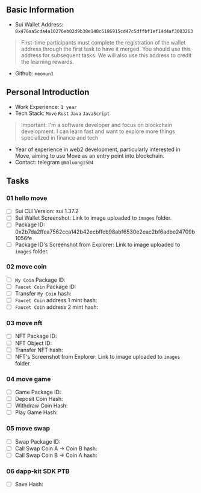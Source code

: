 ## Basic Information
- Sui Wallet Address: `0x476aa5cda4a10276eb02d9b38e148c5186915cd47c5dffbf1ef14d4af3083263`
> First-time participants must complete the registration of the wallet address through the first task to have it merged. You should use this address for subsequent tasks. We will also use this address to credit the learning rewards.
- Github: `meomun1`

## Personal Introduction
- Work Experience: `1 year`
- Tech Stack: `Move` `Rust` `Java` `JavaScript`
> Important: I'm a software developer and focus on blockchain development. I can learn fast and want to explore more things specialized in finance and tech
- Year of experience in web2 development, particularly interested in Move, aiming to use Move as an entry point into blockchain. 
- Contact: telegram `@maluong1504`

## Tasks

### 01 hello move
- [ ] Sui CLI Version: sui 1.37.2
- [ ] Sui Wallet Screenshot: Link to image uploaded to `images` folder.
- [ ] Package ID: 0x2b7da2ffea7562cca142b42ecbffcb98abf6530e2eac2bf6adbe24709b1056fe
- [ ] Package ID's Screenshot from Explorer: Link to image uploaded to `images` folder.

### 02 move coin
- [ ] `My Coin` Package ID:
- [ ] `Faucet Coin` Package ID:
- [ ] Transfer `My Coin` hash:
- [ ] `Faucet Coin` address 1 mint hash:
- [ ] `Faucet Coin` address 2 mint hash:

### 03 move nft
- [ ] NFT Package ID:
- [ ] NFT Object ID:
- [ ] Transfer NFT hash:
- [ ] NFT's Screenshot from Explorer: Link to image uploaded to `images` folder.

### 04 move game
- [ ] Game Package ID:
- [ ] Deposit Coin Hash:
- [ ] Withdraw Coin Hash:
- [ ] Play Game Hash:

### 05 move swap
- [ ] Swap Package ID:
- [ ] Call Swap Coin A -> Coin B hash:
- [ ] Call Swap Coin B -> Coin A hash:

### 06 dapp-kit SDK PTB
- [ ] Save Hash:
